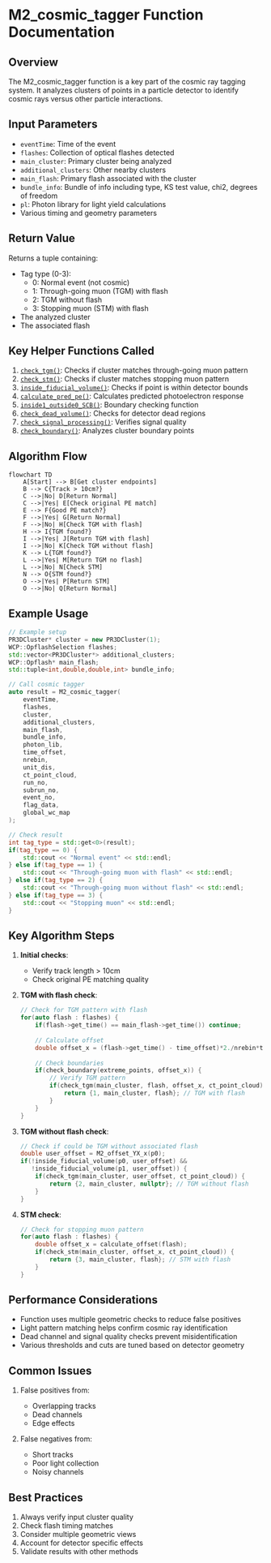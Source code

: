 # M2_cosmic_tagger Function Documentation

## Overview
The M2_cosmic_tagger function is a key part of the cosmic ray tagging system. It analyzes clusters of points in a particle detector to identify cosmic rays versus other particle interactions.

## Input Parameters
- `eventTime`: Time of the event
- `flashes`: Collection of optical flashes detected
- `main_cluster`: Primary cluster being analyzed 
- `additional_clusters`: Other nearby clusters
- `main_flash`: Primary flash associated with the cluster
- `bundle_info`: Bundle of info including type, KS test value, chi2, degrees of freedom
- `pl`: Photon library for light yield calculations
- Various timing and geometry parameters

## Return Value
Returns a tuple containing:
- Tag type (0-3):
  - 0: Normal event (not cosmic)
  - 1: Through-going muon (TGM) with flash
  - 2: TGM without flash 
  - 3: Stopping muon (STM) with flash
- The analyzed cluster
- The associated flash

## Key Helper Functions Called
1. [`check_tgm()`](check_tgm.md): Checks if cluster matches through-going muon pattern 
2. [`check_stm()`](check_stm.md): Checks if cluster matches stopping muon pattern 
3. [`inside_fiducial_volume()`](inside_fiducial_volume.md): Checks if point is within detector bounds
4. [`calculate_pred_pe()`](calculate_pred_pe.md): Calculates predicted photoelectron response
5. [`inside1_outside0_SCB()`](inside1_outside0_SCB.md): Boundary checking function
6. [`check_dead_volume()`](check_dead_volume.md): Checks for detector dead regions
7. [`check_signal_processing()`](check_signal_processing.md): Verifies signal quality
8. [`check_boundary()`](check_boundary.md): Analyzes cluster boundary points

## Algorithm Flow

```mermaid
flowchart TD
    A[Start] --> B[Get cluster endpoints]
    B --> C{Track > 10cm?}
    C -->|No| D[Return Normal]
    C -->|Yes| E[Check original PE match]
    E --> F{Good PE match?}
    F -->|Yes| G[Return Normal] 
    F -->|No| H[Check TGM with flash]
    H --> I{TGM found?}
    I -->|Yes| J[Return TGM with flash]
    I -->|No| K[Check TGM without flash]
    K --> L{TGM found?}
    L -->|Yes| M[Return TGM no flash]
    L -->|No| N[Check STM]
    N --> O{STM found?}
    O -->|Yes| P[Return STM]
    O -->|No| Q[Return Normal]
```

## Example Usage

```cpp
// Example setup
PR3DCluster* cluster = new PR3DCluster(1); 
WCP::OpflashSelection flashes;
std::vector<PR3DCluster*> additional_clusters;
WCP::Opflash* main_flash;
std::tuple<int,double,double,int> bundle_info;

// Call cosmic tagger
auto result = M2_cosmic_tagger(
    eventTime,
    flashes, 
    cluster,
    additional_clusters,
    main_flash,
    bundle_info,
    photon_lib,
    time_offset,
    nrebin,
    unit_dis,
    ct_point_cloud,
    run_no,
    subrun_no,
    event_no,
    flag_data,
    global_wc_map
);

// Check result
int tag_type = std::get<0>(result);
if(tag_type == 0) {
    std::cout << "Normal event" << std::endl;
} else if(tag_type == 1) {
    std::cout << "Through-going muon with flash" << std::endl;
} else if(tag_type == 2) {
    std::cout << "Through-going muon without flash" << std::endl;
} else if(tag_type == 3) {
    std::cout << "Stopping muon" << std::endl;
}
```

## Key Algorithm Steps

1. **Initial checks**:
   - Verify track length > 10cm
   - Check original PE matching quality

2. **TGM with flash check**:
   ```cpp
   // Check for TGM pattern with flash
   for(auto flash : flashes) {
       if(flash->get_time() == main_flash->get_time()) continue;
       
       // Calculate offset
       double offset_x = (flash->get_time() - time_offset)*2./nrebin*time_slice_width;
       
       // Check boundaries
       if(check_boundary(extreme_points, offset_x)) {
           // Verify TGM pattern
           if(check_tgm(main_cluster, flash, offset_x, ct_point_cloud)) {
               return {1, main_cluster, flash}; // TGM with flash
           }
       }
   }
   ```

3. **TGM without flash check**:
   ```cpp 
   // Check if could be TGM without associated flash
   double user_offset = M2_offset_YX_x(p0);
   if(!inside_fiducial_volume(p0, user_offset) && 
      !inside_fiducial_volume(p1, user_offset)) {
       if(check_tgm(main_cluster, user_offset, ct_point_cloud)) {
           return {2, main_cluster, nullptr}; // TGM without flash
       }
   }
   ```

4. **STM check**:
   ```cpp
   // Check for stopping muon pattern
   for(auto flash : flashes) {
       double offset_x = calculate_offset(flash);
       if(check_stm(main_cluster, offset_x, ct_point_cloud)) {
           return {3, main_cluster, flash}; // STM with flash
       }
   }
   ```

## Performance Considerations

- Function uses multiple geometric checks to reduce false positives
- Light pattern matching helps confirm cosmic ray identification
- Dead channel and signal quality checks prevent misidentification
- Various thresholds and cuts are tuned based on detector geometry

## Common Issues

1. False positives from:
   - Overlapping tracks
   - Dead channels
   - Edge effects

2. False negatives from:
   - Short tracks
   - Poor light collection
   - Noisy channels

## Best Practices

1. Always verify input cluster quality
2. Check flash timing matches
3. Consider multiple geometric views
4. Account for detector specific effects
5. Validate results with other methods